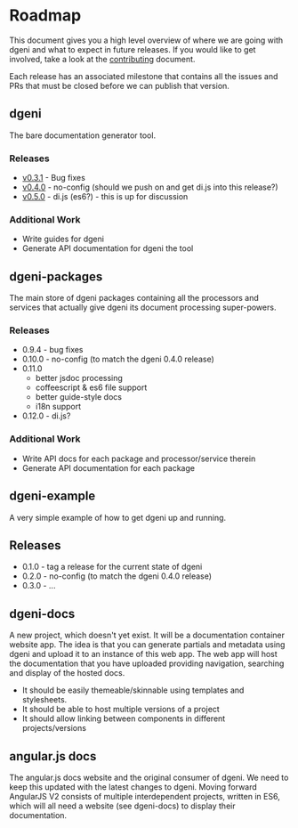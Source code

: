 # Roadmap

This document gives you a high level overview of where we are going with dgeni and what to 
expect in future releases.  If you would like to get involved, take a look at the
[contributing](contributing) document.

Each release has an associated milestone that contains all the issues and PRs that must be
closed before we can publish that version.

## dgeni

The bare documentation generator tool.

### Releases
* [v0.3.1](dgeni-v0.3.1) - Bug fixes
* [v0.4.0](dgeni-v0.4.0) - no-config (should we push on and get di.js into this release?)
* [v0.5.0](dgeni-v0.5.0) - di.js (es6?) - this is up for discussion

### Additional Work
* Write guides for dgeni
* Generate API documentation for dgeni the tool

## dgeni-packages

The main store of dgeni packages containing all the processors and services that actually give
dgeni its document processing super-powers.

### Releases
* 0.9.4 - bug fixes
* 0.10.0 - no-config (to match the dgeni 0.4.0 release)
* 0.11.0
    - better jsdoc processing
    - coffeescript & es6 file support
    - better guide-style docs
    - i18n support
* 0.12.0 - di.js?

### Additional Work
* Write API docs for each package and processor/service therein
* Generate API documentation for each package

## dgeni-example

A very simple example of how to get dgeni up and running.

## Releases
* 0.1.0 - tag a release for the current state of dgeni
* 0.2.0 - no-config (to match the dgeni 0.4.0 release)
* 0.3.0 - ...

## dgeni-docs

A new project, which doesn't yet exist.  It will be a documentation container website app.
The idea is that you can generate partials and metadata using dgeni and upload it to an instance of
this web app. The web app will host the documentation that you have uploaded providing navigation,
searching and display of the hosted docs.

* It should be easily themeable/skinnable using templates and stylesheets.
* It should be able to host multiple versions of a project
* It should allow linking between components in different projects/versions

## angular.js docs

The angular.js docs website and the original consumer of dgeni.  We need to keep this updated with
the latest changes to dgeni.  Moving forward AngularJS V2 consists of multiple interdependent projects,
written in ES6, which will all need a website (see dgeni-docs) to display their documentation.


[contributing]: https://github.com/angular/dgeni/blob/master/CONTRIBUTING.md
[dgeni-v0.3.1]: https://github.com/angular/dgeni/issues?milestone=1&state=open
[dgeni-v0.4.0]: https://github.com/angular/dgeni/issues?milestone=2&state=open
[dgeni-v0.5.0]: https://github.com/angular/dgeni/issues?milestone=3&state=open
